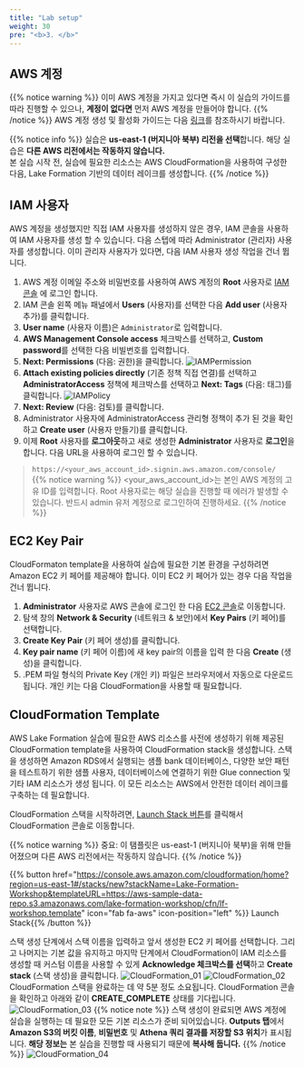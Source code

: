 ```yaml
---
title: "Lab setup"
weight: 30
pre: "<b>3. </b>"
---
```


## AWS 계정
{{% notice warning %}}
이미 AWS 계정을 가지고 있다면 즉시 이 실습의 가이드를 따라 진행할 수 있으나, **계정이 없다면** 먼저 AWS 계정을 만들어야 합니다.
{{% /notice %}}
AWS 계정 생성 및 활성화 가이드는 다음 [링크](https://aws.amazon.com/ko/premiumsupport/knowledge-center/create-and-activate-aws-account/)를 참조하시기 바랍니다.  

{{% notice info %}}
실습은 **us-east-1 (버지니아 북부) 리전을 선택**합니다. 해당 실습은 **다른 AWS 리전에서는 작동하지 않습니다.**  
본 실습 시작 전, 실습에 필요한 리소스는 AWS CloudFormation을 사용하여 구성한 다음, Lake Formation 기반의 데이터 레이크를 생성합니다.
{{% /notice %}}

## IAM 사용자
AWS 계정을 생성했지만 직접 IAM 사용자를 생성하지 않은 경우, IAM 콘솔을 사용하여 IAM 사용자를 생성 할 수 있습니다. 다음 스텝에 따라 Administrator (관리자) 사용자를 생성합니다. 이미 관리자 사용자가 있다면, 다음 IAM 사용자 생성 작업을 건너 뜁니다. 

1.	AWS 계정 이메일 주소와 비밀번호를 사용하여 AWS 계정의 **Root** 사용자로 [IAM 콘솔](https://console.aws.amazon.com/iam/) 에 로그인 합니다.
1.	IAM 콘솔 왼쪽 메뉴 패널에서 **Users** (사용자)를 선택한 다음 **Add user** (사용자 추가)를 클릭합니다.
1.	**User name** (사용자 이름)은 `Administrator`로 입력합니다.
1.	**AWS Management Console access** 체크박스를 선택하고, **Custom password**를 선택한 다음 비빌번호를 입력합니다. 
1.	**Next: Permissions** (다음: 권한)을 클릭합니다.
![IAMPermission](/images/iam_user_01.png)
1.	**Attach existing policies directly** (기존 정책 직접 연결)를 선택하고 **AdministratorAccess** 정책에 체크박스를 선택하고 **Next: Tags** (다음: 태그)를 클릭합니다.
![IAMPolicy](/images/iam_user_02.png)
1.	**Next: Review** (다음: 검토)를 클릭합니다.
1.	Administrator 사용자에 AdministratorAccess 관리형 정책이 추가 된 것을 확인하고 **Create user** (사용자 만들기)를 클릭합니다.
1.	이제 **Root** 사용자를 **로그아웃**하고 새로 생성한 **Administrator** 사용자로 **로그인**을 합니다. 다음 URL을 사용하여 로그인 할 수 있습니다.
> `https://<your_aws_account_id>.signin.aws.amazon.com/console/`  
{{% notice warning %}}
<your_aws_account_id>는 본인 AWS 계정의 고유 ID를 입력합니다. Root 사용자로는 해당 실습을 진행할 때 에러가 발생할 수 있습니다. 반드시 admin 유저 계정으로 로그인하여 진행하세요.
{{% /notice %}}

## EC2 Key Pair
CloudFormaton template을 사용하여 실습에 필요한 기본 환경을 구성하려면 Amazon EC2 키 페어를 제공해야 합니다. 이미 EC2 키 페어가 있는 경우 다음 작업을 건너 뜁니다.
1.	**Administrator** 사용자로 AWS 콘솔에 로그인 한 다음 [EC2 콘솔](https://console.aws.amazon.com/ec2/)로 이동합니다.
1.	탐색 창의 **Network & Security** (네트워크 & 보안)에서 **Key Pairs** (키 페어)를 선택합니다.
1.	**Create Key Pair** (키 페어 생성)를 클릭합니다.
1.	**Key pair name** (키 페어 이름)에 새 key pair의 이름을 입력 한 다음 **Create** (생성)을 클릭합니다.
1.	.PEM 파일 형식의 Private Key (개인 키) 파일은 브라우저에서 자동으로 다운로드 됩니다. 개인 키는 다음 CloudFormation을 사용할 때 필요합니다.

## CloudFormation Template
AWS Lake Formation 실습에 필요한 AWS 리소스를 사전에 생성하기 위해 제공된CloudFormation template을 사용하여 CloudFormation stack을 생성합니다. 스택을 생성하면 Amazon RDS에서 실행되는 샘플 bank 데이터베이스, 다양한 보안 패턴을 테스트하기 위한 샘플 사용자, 데이터베이스에 연결하기 위한 Glue connection 및 기타 IAM 리소스가 생성 됩니다. 이 모든 리소스는 AWS에서 안전한 데이터 레이크를 구축하는 데 필요합니다.

CloudFormation 스택을 시작하려면, [Launch Stack 버튼](https://console.aws.amazon.com/cloudformation/home?region=us-east-1#/stacks/new?stackName=Lake-Formation-Workshop&templateURL=https://aws-sample-data-repo.s3.amazonaws.com/lake-formation-workshop/cfn/lf-workshop.template)를 클릭해서 CloudFormation 콘솔로 이동합니다.

{{% notice warning %}}
중요: 이 탬플릿은 us-east-1 (버지니아 북부)을 위해 만들어졌으며 다른 AWS 리전에서는 작동하지 않습니다.
{{% /notice %}}

{{% button href="https://console.aws.amazon.com/cloudformation/home?region=us-east-1#/stacks/new?stackName=Lake-Formation-Workshop&templateURL=https://aws-sample-data-repo.s3.amazonaws.com/lake-formation-workshop/cfn/lf-workshop.template" icon="fab fa-aws" icon-position="left" %}}&nbsp;Launch Stack{{% /button %}}

스택 생성 단계에서 스택 이름을 입력하고 앞서 생성한 EC2 키 페어를 선택합니다. 그리고 나머지는 기본 값을 유지하고 마지막 단계에서 CloudFormation이 IAM 리소스를 생성할 때 커스텀 이름을 사용할 수 있게 **Acknowledge 체크박스를 선택**하고 **Create stack** (스택 생성)을 클릭합니다.
![CloudFormation_01](/images/cloudformation_template_01.png)
![CloudFormation_02](/images/cloudformation_template_02.png)
CloudFormation 스택을 완료하는 데 약 5분 정도 소요됩니다. CloudFormation 콘솔을 확인하고 아래와 같이 **CREATE_COMPLETE** 상태를 기다립니다.
![CloudFormation_03](/images/cloudformation_template_03.png)
{{% notice note %}}
스택 생성이 완료되면 AWS 계정에 실습을 실행하는 데 필요한 모든 기본 리소스가 준비 되어있습니다. **Outputs 탭**에서 **Amazon S3의 버킷 이름**, **비밀번호** 및 **Athena 쿼리 결과를 저장할 S3 위치**가 표시됩니다. **해당 정보는** 본 실습을 진행할 때 사용되기 때문에 **복사해 둡니다.**
{{% /notice %}}
![CloudFormation_04](/images/cloudformation_template_04.png)




